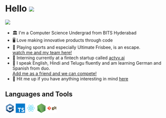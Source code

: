 # Hello <img src="https://user-images.githubusercontent.com/74038190/214644152-52f47eb3-5e31-4f47-8758-05c9468d5596.gif" width="30"> 
<img src="https://user-images.githubusercontent.com/74038190/212284100-561aa473-3905-4a80-b561-0d28506553ee.gif" width=auto>
 
- 🏛️ I'm a Computer Science Undergrad from BITS Hyderabad
- 🖥️ Love making innovative products through code 
- 🥏 Playing sports and especially Ultimate Frisbee, is an escape.  
  [watch me and my team here!](https://www.youtube.com/watch?v=cmuwg8XMyVg)
- 💼 Interning currently at a fintech startup called [actyv.ai](https://www.actyv.ai/)
- 📜 I speak English, Hindi and Telugu fluently and am learning German and Spanish from duo.  
  [Add me as a friend and we can compete!](https://www.duolingo.com/profile/stickysheefu?via=share_profile)  
- 💬 Hit me up if you have anything interesting in mind [here]()
## Languages and Tools
<code><img height="30" src="https://raw.githubusercontent.com/github/explore/80688e429a7d4ef2fca1e82350fe8e3517d3494d/topics/cpp/cpp.png"></code>
<code><img height="30" src="https://raw.githubusercontent.com/github/explore/80688e429a7d4ef2fca1e82350fe8e3517d3494d/topics/typescript/typescript.png"></code>
<code><img height="30" src="https://raw.githubusercontent.com/github/explore/80688e429a7d4ef2fca1e82350fe8e3517d3494d/topics/react/react.png"></code>
<code><img height="30" src="https://raw.githubusercontent.com/github/explore/80688e429a7d4ef2fca1e82350fe8e3517d3494d/topics/nodejs/nodejs.png"></code>
<code><img height="30" src="https://raw.githubusercontent.com/github/explore/80688e429a7d4ef2fca1e82350fe8e3517d3494d/topics/git/git.png"></code>
